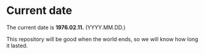 # Current date

The current date is **1976.02.11.** (YYYY.MM.DD.)

This repository will be good when the world ends, so we will know how long it lasted.
